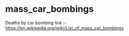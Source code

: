 # mass_car_bombings
Deaths by car bombing
link :- https://en.wikipedia.org/wiki/List_of_mass_car_bombings
